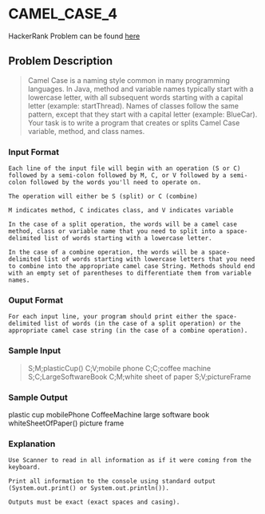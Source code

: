 # CAMEL_CASE_4

HackerRank Problem can be found [here](https://www.hackerrank.com/challenges/three-month-preparation-kit-camel-case/problem?isFullScreen=true&h_l=interview&playlist_slugs%5B%5D=preparation-kits&playlist_slugs%5B%5D=three-month-preparation-kit&playlist_slugs%5B%5D=three-month-week-one)

## Problem Description

> Camel Case is a naming style common in many programming languages. In Java, method and variable names typically start with a lowercase letter, with all subsequent words starting with a capital letter (example: startThread). Names of classes follow the same pattern, except that they start with a capital letter (example: BlueCar).
Your task is to write a program that creates or splits Camel Case variable, method, and class names.

### Input Format

    Each line of the input file will begin with an operation (S or C) followed by a semi-colon followed by M, C, or V followed by a semi-colon followed by the words you'll need to operate on.

    The operation will either be S (split) or C (combine)

    M indicates method, C indicates class, and V indicates variable

    In the case of a split operation, the words will be a camel case method, class or variable name that you need to split into a space-delimited list of words starting with a lowercase letter.

    In the case of a combine operation, the words will be a space-delimited list of words starting with lowercase letters that you need to combine into the appropriate camel case String. Methods should end with an empty set of parentheses to differentiate them from variable names.

### Ouput Format

    For each input line, your program should print either the space-delimited list of words (in the case of a split operation) or the appropriate camel case string (in the case of a combine operation).

### Sample Input

> S;M;plasticCup()
C;V;mobile phone
C;C;coffee machine
S;C;LargeSoftwareBook
C;M;white sheet of paper
S;V;pictureFrame

### Sample Output

plastic cup
mobilePhone
CoffeeMachine
large software book
whiteSheetOfPaper()
picture frame

### Explanation

    Use Scanner to read in all information as if it were coming from the keyboard.

    Print all information to the console using standard output (System.out.print() or System.out.println()).

    Outputs must be exact (exact spaces and casing).